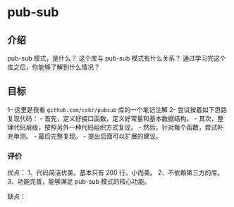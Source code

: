 # pub-sub 

## 介绍
pub-sub 模式，是什么？ 这个库与 pub-sub 模式有什么关系？ 
通过学习完这个库之后，你能够了解到什么情况？

## 目标
1- 这里是我看 `github.com/cskr/pubsub` 库的一个笔记注解
2- 尝试按着如下思路复现代码：
    - 首先，定义好接口函数，定义好常量和基本数据结构。
    - 其次，整理代码层级，按照另外一种代码组织方式复现。
    - 然后，针对每个函数，尝试补充单测。
    - 最后完整复现。
    - 提出后面可以扩展的建议。
    
### 评价
优点：
1、代码简洁优美。基本只有 200 行，小而美。
2、不依赖第三方的库。
3、功能完善，能够满足 pub-sub 模式的核心功能。    

缺点：
